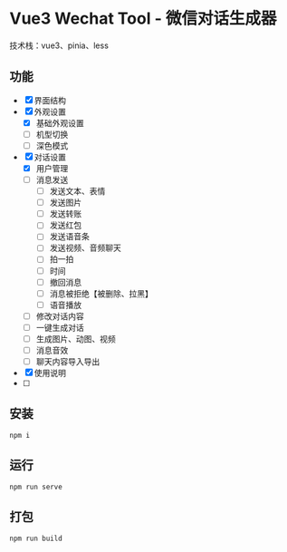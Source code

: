 # Vue3 Wechat Tool - 微信对话生成器

技术栈：vue3、pinia、less

## 功能

- [x] 界面结构
- [x] 外观设置
  - [x] 基础外观设置
  - [ ] 机型切换
  - [ ] 深色模式
- [x] 对话设置
  - [x] 用户管理
  - [ ] 消息发送
    - [ ] 发送文本、表情
    - [ ] 发送图片
    - [ ] 发送转账
    - [ ] 发送红包
    - [ ] 发送语音条
    - [ ] 发送视频、音频聊天
    - [ ] 拍一拍
    - [ ] 时间
    - [ ] 撤回消息
    - [ ] 消息被拒绝【被删除、拉黑】
    - [ ] 语音播放
  - [ ] 修改对话内容
  - [ ] 一键生成对话
  - [ ] 生成图片、动图、视频
  - [ ] 消息音效
  - [ ] 聊天内容导入导出
- [x] 使用说明
- [ ]

## 安装

```
npm i
```

## 运行

```
npm run serve
```

## 打包

```
npm run build
```
